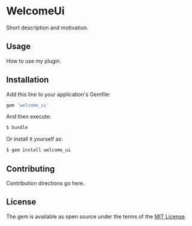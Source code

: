 # WelcomeUi
Short description and motivation.

## Usage
How to use my plugin.

## Installation
Add this line to your application's Gemfile:

```ruby
gem 'welcome_ui'
```

And then execute:
```bash
$ bundle
```

Or install it yourself as:
```bash
$ gem install welcome_ui
```

## Contributing
Contribution directions go here.

## License
The gem is available as open source under the terms of the [MIT License](http://opensource.org/licenses/MIT).
